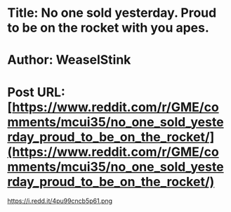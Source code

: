 # Title: No one sold yesterday. Proud to be on the rocket with you apes.
# Author: WeaselStink
# Post URL: [https://www.reddit.com/r/GME/comments/mcui35/no_one_sold_yesterday_proud_to_be_on_the_rocket/](https://www.reddit.com/r/GME/comments/mcui35/no_one_sold_yesterday_proud_to_be_on_the_rocket/)


https://i.redd.it/4pu99cncb5p61.png